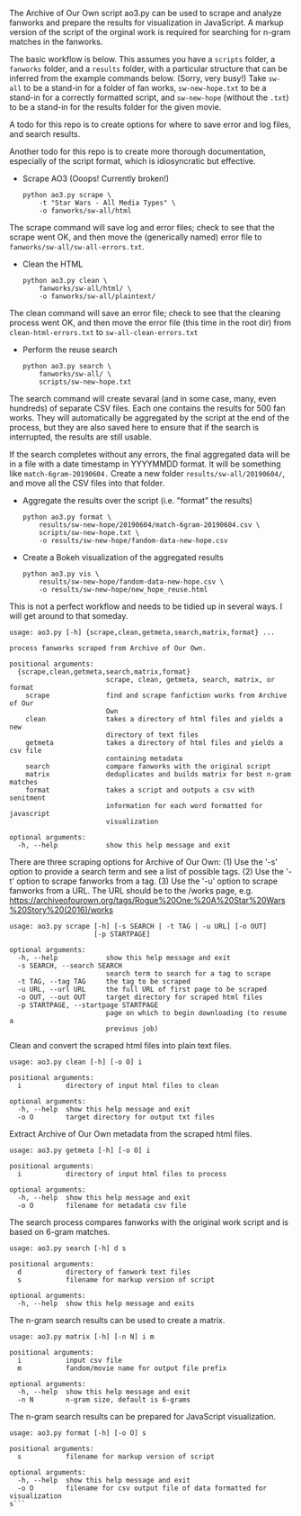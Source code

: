 The Archive of Our Own script ao3.py can be used to scrape and analyze 
fanworks and prepare the results for visualization in JavaScript.
A markup version of the script of the orginal work is required for 
searching for n-gram matches in the fanworks.

The basic workflow is below. This assumes you have a `scripts` folder, 
a `fanworks` folder, and a `results` folder, with a particular structure
that can be inferred from the example commands below. (Sorry, very busy!)
Take `sw-all` to be a stand-in for a folder of fan works, `sw-new-hope.txt`
to be a stand-in for a correctly formatted script, and `sw-new-hope` (without
the `.txt`) to be a stand-in for the results folder for the given movie.

A todo for this repo is to create options for where to save error and 
log files, and search results.

Another todo for this repo is to create more thorough documentation, 
especially of the script format, which is idiosyncratic but effective.

* Scrape AO3 (Ooops! Currently broken!)

      python ao3.py scrape \
          -t "Star Wars - All Media Types" \
          -o fanworks/sw-all/html

The scrape command will save log and error files; check to see that the
scrape went OK, and then move the (generically named) error file to
`fanworks/sw-all/sw-all-errors.txt`.

* Clean the HTML

      python ao3.py clean \
          fanworks/sw-all/html/ \
          -o fanworks/sw-all/plaintext/

The clean command will save an error file; check to see that the cleaning
process went OK, and then move the error file (this time in the root dir)
from `clean-html-errors.txt` to `sw-all-clean-errors.txt`

* Perform the reuse search

      python ao3.py search \
          fanworks/sw-all/ \
          scripts/sw-new-hope.txt

The search command will create sevaral (and in some case, many, even hundreds)
of separate CSV files. Each one contains the results for 500 fan works. They
will automatically be aggregated by the script at the end of the process, but
they are also saved here to ensure that if the search is interrupted, the 
results are still usable.

If the search completes without any errors, the final aggregated data will
be in a file with a date timestamp in YYYYMMDD format. It will be something 
like `match-6gram-20190604.` Create a new folder `results/sw-all/20190604/`, 
and move all the CSV files into that folder.

* Aggregate the results over the script (i.e. "format" the results)

      python ao3.py format \
          results/sw-new-hope/20190604/match-6gram-20190604.csv \
          scripts/sw-new-hope.txt \
          -o results/sw-new-hope/fandom-data-new-hope.csv

* Create a Bokeh visualization of the aggregated results

      python ao3.py vis \
          results/sw-new-hope/fandom-data-new-hope.csv \
          -o results/sw-new-hope/new_hope_reuse.html


This is not a perfect workflow and needs to be tidied up in several ways. I 
will get around to that someday.

```
usage: ao3.py [-h] {scrape,clean,getmeta,search,matrix,format} ...

process fanworks scraped from Archive of Our Own.

positional arguments:
  {scrape,clean,getmeta,search,matrix,format}
                        scrape, clean, getmeta, search, matrix, or format
    scrape              find and scrape fanfiction works from Archive of Our
                        Own
    clean               takes a directory of html files and yields a new
                        directory of text files
    getmeta             takes a directory of html files and yields a csv file
                        containing metadata
    search              compare fanworks with the original script
    matrix              deduplicates and builds matrix for best n-gram matches
    format              takes a script and outputs a csv with senitment
                        information for each word formatted for javascript
                        visualization

optional arguments:
  -h, --help            show this help message and exit
```
There are three scraping options for Archive of Our Own:
(1) Use the '-s' option to provide a search term and see a list of possible tags.
(2) Use the '-t' option to scrape fanworks from a tag.
(3) Use the '-u' option to scrape fanworks from a URL. The URL should be to the /works page,
	e.g. https://archiveofourown.org/tags/Rogue%20One:%20A%20Star%20Wars%20Story%20(2016)/works
```
usage: ao3.py scrape [-h] [-s SEARCH | -t TAG | -u URL] [-o OUT]
                     [-p STARTPAGE]

optional arguments:
  -h, --help            show this help message and exit
  -s SEARCH, --search SEARCH
                        search term to search for a tag to scrape
  -t TAG, --tag TAG     the tag to be scraped
  -u URL, --url URL     the full URL of first page to be scraped
  -o OUT, --out OUT     target directory for scraped html files
  -p STARTPAGE, --startpage STARTPAGE
                        page on which to begin downloading (to resume a
                        previous job)
``` 
Clean and convert the scraped html files into plain text files.
```
usage: ao3.py clean [-h] [-o O] i

positional arguments:
  i           directory of input html files to clean

optional arguments:
  -h, --help  show this help message and exit
  -o O        target directory for output txt files
```
Extract Archive of Our Own metadata from the scraped html files.
```
usage: ao3.py getmeta [-h] [-o O] i

positional arguments:
  i           directory of input html files to process

optional arguments:
  -h, --help  show this help message and exit
  -o O        filename for metadata csv file
```
The search process compares fanworks with the original work script and is based on 6-gram matches.
```
usage: ao3.py search [-h] d s

positional arguments:
  d           directory of fanwork text files
  s           filename for markup version of script

optional arguments:
  -h, --help  show this help message and exits
```
The n-gram search results can be used to create a matrix.
```
usage: ao3.py matrix [-h] [-n N] i m

positional arguments:
  i           input csv file
  m           fandom/movie name for output file prefix

optional arguments:
  -h, --help  show this help message and exit
  -n N        n-gram size, default is 6-grams
```
The n-gram search results can be prepared for JavaScript visualization.
```
usage: ao3.py format [-h] [-o O] s

positional arguments:
  s           filename for markup version of script

optional arguments:
  -h, --help  show this help message and exit
  -o O        filename for csv output file of data formatted for visualization
s```

